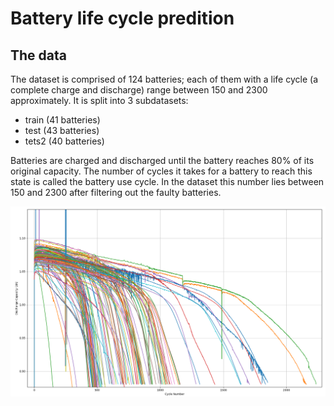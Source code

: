 # Battery life cycle predition

## The data

The dataset is comprised of 124 batteries; each of them with a life cycle (a complete charge and discharge) range between 150 and 2300 approximately. It is split into 3 subdatasets:
 * train (41 batteries)
 * test (43 batteries)
 * tets2 (40 batteries)

Batteries are charged and discharged until the battery reaches 80% of its original capacity. The number of cycles it takes for a battery to reach this state is called the battery use cycle. In the dataset this number lies between 150 and 2300 after filtering out the faulty batteries.

![](cycle_number_VS_discharge_capacity.png)

